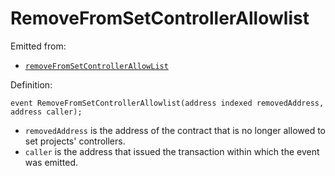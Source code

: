 # RemoveFromSetControllerAllowlist

Emitted from:

* [`removeFromSetControllerAllowList`](../write/removedfromsetcontrollerallowList.md)

Definition:

```solidity
event RemoveFromSetControllerAllowlist(address indexed removedAddress, address caller);
```

* `removedAddress` is the address of the contract that is no longer allowed to set projects' controllers.
* `caller` is the address that issued the transaction within which the event was emitted.
